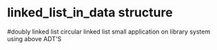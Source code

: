 # linked_list_in_data structure
#doubly linked list
circular linked list 
small application on library system using above ADT'S
